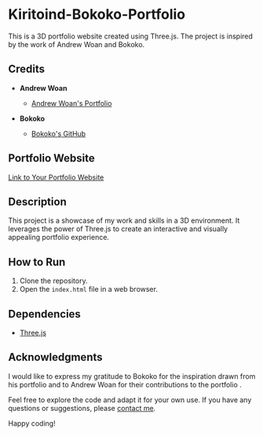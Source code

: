 # Kiritoind-Bokoko-Portfolio

This is a 3D portfolio website created using Three.js. The project is inspired by the work of Andrew Woan and Bokoko.

## Credits

- **Andrew Woan**
  - [Andrew Woan's Portfolio](https://github.com/andrewwoan)

- **Bokoko**
  - [Bokoko's GitHub](https://bokoko33.me/)

## Portfolio Website

[Link to Your Portfolio Website](https://kiritoind-bokoko-portfolio.vercel.app/)

## Description

This project is a showcase of my work and skills in a 3D environment. It leverages the power of Three.js to create an interactive and visually appealing portfolio experience.

## How to Run

1. Clone the repository.
2. Open the `index.html` file in a web browser.

## Dependencies

- [Three.js](https://threejs.org/)

## Acknowledgments

I would like to express my gratitude to Bokoko for the inspiration drawn from his portfolio and to Andrew Woan for their contributions to the portfolio .

Feel free to explore the code and adapt it for your own use. If you have any questions or suggestions, please [contact me](https://twitter.com/Shreyansh_2410).

Happy coding!
